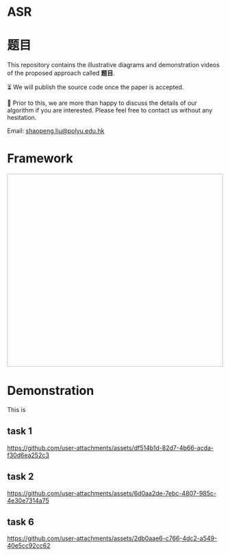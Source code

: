 # ASR

# 题目
This repository contains the illustrative diagrams and demonstration videos of the proposed approach called **题目**. 

:hourglass_flowing_sand: We will publish the source code once the paper is accepted. 

:beer: Prior to this, we are more than happy to discuss the details of our algorithm if you are interested. Please feel free to contact us without any hesitation.

Email: shaopeng.liu@polyu.edu.hk

# Framework

<p align="center">
<img src=" " height= "450" width="900">
</p>


# Demonstration
This is 

## task 1
https://github.com/user-attachments/assets/df514b1d-82d7-4b66-acda-f30d6ea252c3

## task 2
https://github.com/user-attachments/assets/6d0aa2de-7ebc-4807-985c-4e30e7314a75

## task 6
https://github.com/user-attachments/assets/2db0aae6-c766-4dc2-a549-40e5cc92cc62
